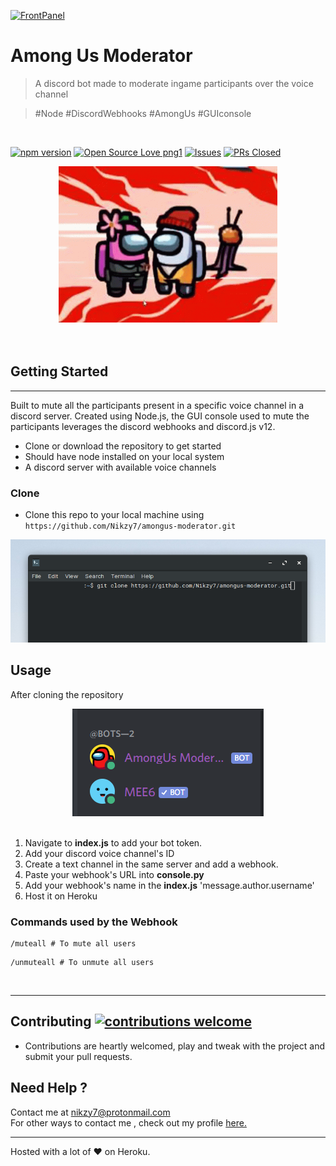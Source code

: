 [![FrontPanel](https://modusgames.com/wp-content/uploads/2019/05/Discord_Banner_820x312.jpg)]()
# Among Us Moderator

> A discord bot made to moderate ingame participants over the voice channel

> #Node #DiscordWebhooks #AmongUs #GUIconsole

<br>

[![npm version](https://img.shields.io/npm/v/discord.js.svg?maxAge=3600)](https://badge.fury.io/js/discord.js) [![Open Source Love png1](https://badges.frapsoft.com/os/v1/open-source.png?v=103)](https://github.com/ellerbrock/open-source-badges/) [![Issues](https://img.shields.io/github/issues/Nikzy7/amongus-moderator)](https://github.com/Nikzy7/amongus-moderator/issues) [![PRs Closed](https://img.shields.io/github/issues-pr-closed/Nikzy7/amongus-moderator)](https://github.com/Nikzy7/amongus-moderator/pulls)


<div align="center">
  <img  width="350" height ="250" src="imposter.gif">
</div><br><br>


## Getting Started
-----
Built to mute all the participants present in a specific voice channel in a discord server. Created using Node.js, the GUI console used to mute the participants leverages the discord webhooks and discord.js v12.

- Clone or download the repository to get started
- Should have node installed on your local system
- A discord server with available voice channels


### Clone

- Clone this repo to your local machine using `https://github.com/Nikzy7/amongus-moderator.git`

![gitClone](gitClone30.png)

## Usage
  After cloning the repository


<div align="center">
  <img src="online.PNG">
</div>
<br>

1. Navigate to __index.js__ to add your bot token.
2. Add your discord voice channel's ID
3. Create a text channel in the same server and add a webhook.
4. Paste your webhook's URL into __console.py__
5. Add your webhook's name in the __index.js__ 'message.author.username'
5. Host it on Heroku

### Commands used by the Webhook
```
/muteall # To mute all users
```
```
/unmuteall # To unmute all users
```
<br>

---

## Contributing [![contributions welcome](https://img.shields.io/badge/contributions-welcome-brightgreen.svg?style=flat)](https://github.com/dwyl/esta/issues)
- Contributions are heartly welcomed, play and tweak with the project and submit your pull requests.


## Need Help ?

Contact me at nikzy7@protonmail.com <br>
For other ways to contact me , check out my profile [here.](https://github.com/Nikzy7)


---
Hosted with a lot of ❤️ on Heroku.
